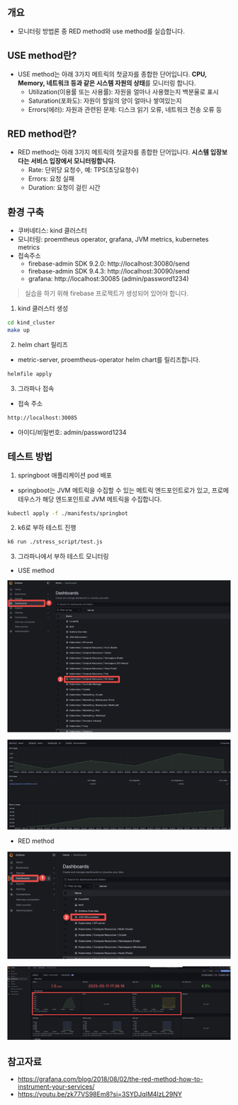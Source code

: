 ## 개요

* 모니터링 방법론 중 RED method와 use method를 실습합니다.

## USE method란?

* USE method는 아래 3가지 메트릭의 첫글자를 종합한 단어입니다. **CPU, Memory, 네트워크 등과 같은 시스템 자원의 상태**를 모니터링 합니다.
  * Utilization(이용률 또는 사용률): 자원을 얼마나 사용했는지 백분율로 표시
  * Saturation(포화도): 자원이 할일의 양이 얼마나 쌓여있는지
  * Errors(에러): 자원과 관련된 문제: 디스크 읽기 오류, 네트워크 전송 오류 등

## RED method란?

* RED method는 아래 3가지 메트릭의 첫글자를 종합한 단어입니다. **시스템 입장보다는 서비스 입장에서 모니터링합니다.**
  * Rate: 단위당 요청수, 예: TPS(초당요청수)
  * Errors: 요청 실패
  * Duration: 요청이 걸린 시간

## 환경 구축

* 쿠버네티스: kind 클러스터
* 모니터링: proemtheus operator, grafana, JVM metrics, kubernetes metrics
* 접속주소
  * firebase-admin SDK 9.2.0: http://localhost:30080/send
  * firebase-admin SDK 9.4.3: http://localhost:30090/send
  * grafana: http://localhost:30085 (admin/password1234)

> 실습을 하기 위해 firebase 프로젝트가 생성되어 있어야 합니다.

1. kind 클러스터 생성

```sh
cd kind_cluster
make up
```

2. helm chart 릴리즈

* metric-server, proemtheus-operator helm chart를 릴리즈합니다.

```sh
helmfile apply
```

3. 그라파나 접속

* 접속 주소

```sh
http://localhost:30085
```

* 아이디/비밀번호: admin/password1234

## 테스트 방법

1. springboot 애플리케이션 pod 배포

* springboot는 JVM 메트릭을 수집할 수 있는 메트릭 엔드포인트로가 있고, 프로메테우스가 해당 엔드포인트로 JVM 메트릭을 수집합니다.

```sh
kubectl apply -f ./manifests/springbot
```

2. k6로 부하 테스트 진행

```sh
k6 run ./stress_script/test.js
```

3. 그라파나에서 부하 테스트 모니터링

* USE method

![](./imgs/use_method_1.png)

![](./imgs/use_method_2.png)

* RED method

![](./imgs/red_method_1.png)

![](./imgs/red_method_2.png)

## 참고자료

* https://grafana.com/blog/2018/08/02/the-red-method-how-to-instrument-your-services/
* https://youtu.be/zk77VS98Em8?si=3SYDJqIM4IzL29NY
